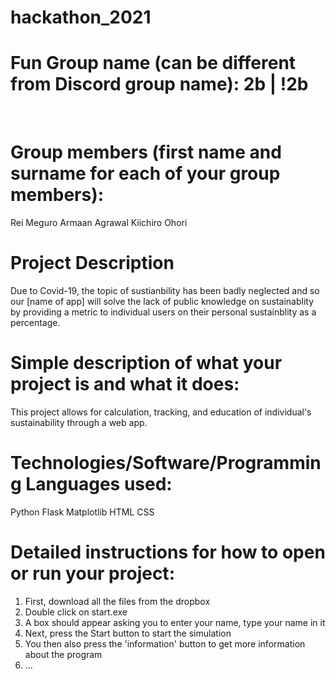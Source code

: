# hackathon_2021

# Fun Group name (can be different from Discord group name): 2b | !2b

​
# Group members (first name and surname for each of your group members):
Rei Meguro
Armaan Agrawal 
Kiichiro Ohori
​
# Project Description
Due to Covid-19, the topic of sustianbility has been badly neglected and so our [name of app] will solve the lack of public knowledge on sustainablity by providing a metric to individual users on their personal sustainblity as a percentage.
​
# Simple description of what your project is and what it does:
This project allows for calculation, tracking, and education of individual's sustainability through a web app. 
​
# Technologies/Software/Programming Languages used:
Python
    Flask
    Matplotlib
HTML 
CSS

# Detailed instructions for how to open or run your project:
1. First, download all the files from the dropbox
2. Double click on start.exe
3. A box should appear asking you to enter your name, type your name in it
4. Next, press the Start button to start the simulation
5. You then also press the 'information' button to get more information about the program
6. ...
